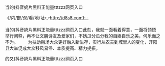 当的)抖音奶片黑料正能量tttzzz网页入口

《/内/部/观/看/地/址👉http://d8s8.com》--

当的)抖音奶片黑料正能量tttzzz网页入口此刻，我就一面看着得意，一面将领悟举行阐释，再不让文朋诗友及爱家们，不妨瓜分瓜分我的自娱自乐之美，何乐而之不为。
　　为扶助搬场大众更好融入新生存，实行从农夫到城里人的变化，开阳县大举促成大众移风易俗、本质提高、精力提振。





的又)抖音奶片黑料正能量tttzzz网页入口
